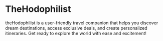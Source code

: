 # TheHodophilist
theHodophilist is a user-friendly travel companion that helps you discover dream destinations, access exclusive deals, and create personalized itineraries. Get ready to explore the world with ease and excitement!
